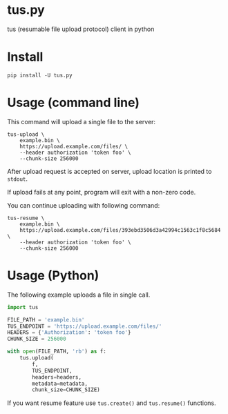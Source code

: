 # tus.py
tus (resumable file upload protocol) client in python

# Install
```shell
pip install -U tus.py
```

# Usage (command line)
This command will upload a single file to the server:
```shell
tus-upload \
    example.bin \
    https://upload.example.com/files/ \
    --header authorization 'token foo' \
    --chunk-size 256000
```

After upload request is accepted on server, upload location is printed to
`stdout`.

If upload fails at any point, program will exit with a non-zero code.

You can continue uploading with following command:
```shell
tus-resume \
    example.bin \
    https://upload.example.com/files/393ebd3506d3a42994c1563c1f8c5684 \
    --header authorization 'token foo' \
    --chunk-size 256000
```

# Usage (Python)

The following example uploads a file in single call.

```python
import tus

FILE_PATH = 'example.bin'
TUS_ENDPOINT = 'https://upload.example.com/files/'
HEADERS = {'Authorization': 'token foo'}
CHUNK_SIZE = 256000

with open(FILE_PATH, 'rb') as f:
    tus.upload(
    	f,
        TUS_ENDPOINT,
        headers=headers,
        metadata=metadata,
        chunk_size=CHUNK_SIZE)
```

If you want resume feature use `tus.create()` and `tus.resume()` functions.
